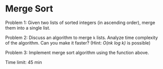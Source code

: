 Merge Sort
==========

Problem 1: Given two lists of sorted integers (in ascending order), merge
them into a single list.

Problem 2: Discuss an algorithm to merge `k` lists. Analyze time complexity of
the algorithm. Can you make it faster? (Hint: *O(nk log k)* is possible)

Problem 3: Implement merge sort algorithm using the function above.

Time limit: 45 min
